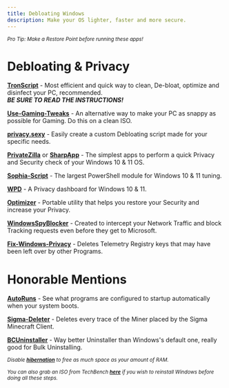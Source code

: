 ```yaml
---
title: Debloating Windows
description: Make your OS lighter, faster and more secure.
---
```


<sub>*Pro Tip: Make a Restore Point before running these apps!*</sub>
# Debloating & Privacy
**[TronScript](https://bmrf.org/repos/tron/)** - Most efficient and quick way to clean, De-bloat, optimize and disinfect your PC, recommended.  
**_BE SURE TO READ THE INSTRUCTIONS!_**

**[Use-Gaming-Tweaks](https://github.com/PrincessAkira/Use-Gaming-Tweaks)** - An alternative way to make your PC as snappy as possible for Gaming. Do this on a clean ISO.

**[privacy.sexy](https://privacy.sexy/)** - Easily create a custom Debloating script made for your specific needs.

**[PrivateZilla](https://github.com/builtbybel/privatezilla)** or **[SharpApp](https://github.com/builtbybel/sharpapp)** - The simplest apps to perform a quick Privacy and Security check of your Windows 10 & 11 OS.

**[Sophia-Script](https://github.com/farag2/Sophia-Script-for-Windows)** - The largest PowerShell module for Windows 10 & 11 tuning.

**[WPD](https://wpd.app)** - A Privacy dashboard for Windows 10 & 11.

**[Optimizer](https://github.com/hellzerg/optimizer/releases)** - Portable utility that helps you restore your Security and increase your Privacy.

**[WindowsSpyBlocker](https://github.com/crazy-max/WindowsSpyBlocker)** - Created to intercept your Network Traffic and block Tracking requests even before they get to Microsoft.

**[Fix-Windows-Privacy](https://modzero.github.io/fix-windows-privacy/)** - Deletes Telemetry Registry keys that may have been left over by other Programs.
 
 
# Honorable Mentions 

[**AutoRuns**](https://docs.microsoft.com/en-us/sysinternals/downloads/autoruns) - See what programs are configured to startup automatically when your system boots.   

[**Sigma-Deleter**](https://github.com/XatzClient/Sigma-Deleter) - Deletes every trace of the Miner placed by the Sigma Minecraft Client.

**[BCUninstaller](https://www.bcuninstaller.com/)** - Way better Uninstaller than Windows's default one, really good for Bulk Uninstalling.

<sub>*Disable [**hibernation**](https://docs.microsoft.com/en-us/troubleshoot/windows-client/deployment/disable-and-re-enable-hibernation) to free as much space as your amount of RAM.*</sub>

<sub>*You can also grab an ISO from TechBench [**here**](https://tb.rg-adguard.net/public.php) if you wish to reinstall Windows before doing all these steps.*</sub>

